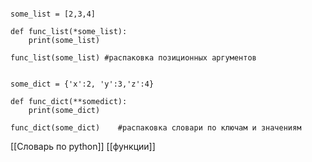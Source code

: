 ```

some_list = [2,3,4]

def func_list(*some_list):
	print(some_list)
	
func_list(some_list) #распаковка позиционных аргументов

```

```

some_dict = {'x':2, 'y':3,'z':4}

def func_dict(**somedict):
	print(some_dict)
	
func_dict(some_dict)	#распаковка словари по ключам и значениям

```

[[Словарь по python]] [[функции]]